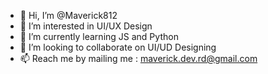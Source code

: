 - 👋 Hi, I’m @Maverick812
- 👀 I’m interested in UI/UX Design
- 🌱 I’m currently learning JS and Python
- 💞️ I’m looking to collaborate on UI/UD Designing
- 📫 Reach me by mailing me : maverick.dev.rd@gmail.com

<!---
Maverick812/Maverick812 is a ✨ special ✨ repository because its `README.md` (this file) appears on your GitHub profile.
You can click the Preview link to take a look at your changes.
--->

